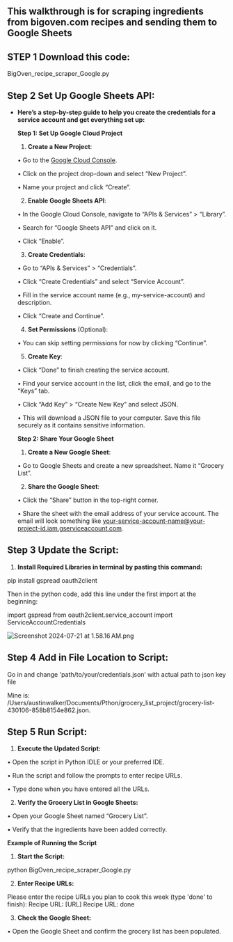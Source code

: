## This walkthrough is for scraping ingredients from bigoven.com recipes and sending them to Google Sheets

## STEP 1 Download this code:
 BigOven_recipe_scraper_Google.py

## Step 2 **Set Up Google Sheets API**:

- **Here’s a step-by-step guide to help you create the credentials for a service account and get everything set up:**
    
    **Step 1: Set Up Google Cloud Project**
    
    1.	**Create a New Project**:
    
    •	Go to the [Google Cloud Console](https://console.cloud.google.com/).
    
    •	Click on the project drop-down and select “New Project”.
    
    •	Name your project and click “Create”.
    
    2.	**Enable Google Sheets API**:
    
    •	In the Google Cloud Console, navigate to “APIs & Services” > “Library”.
    
    •	Search for “Google Sheets API” and click on it.
    
    •	Click “Enable”.
    
    3.	**Create Credentials**:
    
    •	Go to “APIs & Services” > “Credentials”.
    
    •	Click “Create Credentials” and select “Service Account”.
    
    •	Fill in the service account name (e.g., my-service-account) and description.
    
    •	Click “Create and Continue”.
    
    4.	**Set Permissions** (Optional):
    
    •	You can skip setting permissions for now by clicking “Continue”.
    
    5.	**Create Key**:
    
    •	Click “Done” to finish creating the service account.
    
    •	Find your service account in the list, click the email, and go to the “Keys” tab.
    
    •	Click “Add Key” > “Create New Key” and select JSON.
    
    •	This will download a JSON file to your computer. Save this file securely as it contains sensitive information.
    
    **Step 2: Share Your Google Sheet**
    
    1.	**Create a New Google Sheet**:
    
    •	Go to Google Sheets and create a new spreadsheet. Name it “Grocery List”.
    
    2.	**Share the Google Sheet**:
    
    •	Click the “Share” button in the top-right corner.
    
    •	Share the sheet with the email address of your service account. The email will look something like your-service-account-name@your-project-id.iam.gserviceaccount.com.

## Step 3 Update the Script:

1.	**Install Required Libraries in terminal by pasting this command:**

pip install gspread oauth2client

Then in the python code, add this line under the first import at the beginning:

import gspread
from oauth2client.service_account import ServiceAccountCredentials

![Screenshot 2024-07-21 at 1.58.16 AM.png](https://prod-files-secure.s3.us-west-2.amazonaws.com/8597dbac-9336-4563-bec3-c673ec78c6b8/0ee967ec-e924-47d2-8e1b-81f53785ef14/Screenshot_2024-07-21_at_1.58.16_AM.png)

## Step 4 Add in File Location to Script:

Go in and change 'path/to/your/credentials.json’ with actual path to json key file

Mine is: /Users/austinwalker/Documents/Pthon/grocery_list_project/grocery-list-430106-858b8154e862.json.

## Step 5 Run Script:

1.	**Execute the Updated Script:**

•	Open the script in Python IDLE or your preferred IDE.

•	Run the script and follow the prompts to enter recipe URLs.

•	Type done when you have entered all the URLs.

2.	**Verify the Grocery List in Google Sheets:**

•	Open your Google Sheet named “Grocery List”.

•	Verify that the ingredients have been added correctly.

**Example of Running the Script**

1.	**Start the Script:**

python BigOven_recipe_scraper_Google.py

2.	**Enter Recipe URLs:**

Please enter the recipe URLs you plan to cook this week (type 'done' to finish):
Recipe URL: [URL]
Recipe URL: done

3.	**Check the Google Sheet:**

•	Open the Google Sheet and confirm the grocery list has been populated.
